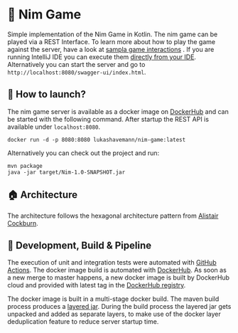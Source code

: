 # :game_die: Nim Game

Simple implementation of the Nim Game in Kotlin. The nim game can be played via a REST Interface. To learn more about
how to play the game against the server, have a look
at [sampla game interactions](https://raw.githubusercontent.com/LukasHavemann/Nim/main/src/test/resources/sample-game-interaction.rest)
. If you are running IntelliJ IDE you can execute
them [directly from your IDE](https://www.jetbrains.com/help/idea/http-client-in-product-code-editor.html).
Alternatively you can start the server and go to `http://localhost:8080/swagger-ui/index.html`.

## :whale2: How to launch?

The nim game server is available as a docker image
on [DockerHub](https://hub.docker.com/repository/docker/lukashavemann/nim-game) and can be started with the following
command. After startup the REST API is available under `localhost:8080`.

```
docker run -d -p 8080:8080 lukashavemann/nim-game:latest
```

Alternatively you can check out the project and run:

````
mvn package
java -jar target/Nim-1.0-SNAPSHOT.jar
````

## :house: Architecture

The architecture follows the hexagonal architecture pattern from [Alistair Cockburn](https://alistair.cockburn.us/hexagonal-architecture/).

## :hammer: Development, Build & Pipeline

The execution of unit and integration tests were automated
with [GitHub Actions](https://github.com/LukasHavemann/Nim/actions). The docker image build is automated
with [DockerHub](https://hub.docker.com/repository/docker/lukashavemann/nim-game). As soon as a new merge to
master happens, a new docker image is built by DockerHub cloud and provided with latest tag in
the [DockerHub registry](https://hub.docker.com/repository/docker/lukashavemann/nim-game).

The docker image is built in a multi-stage docker build. The maven build process produces
a [layered jar](https://docs.spring.io/spring-boot/docs/current/maven-plugin/reference/htmlsingle/#repackage-layers).
During the build process the layered jar gets unpacked and added as separate layers, to make use of the docker layer
deduplication feature to reduce server startup time.
